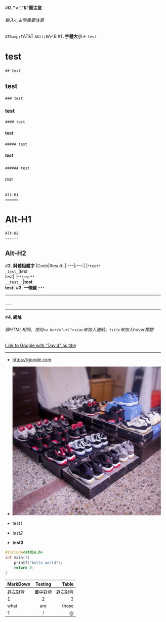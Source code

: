 #<strong>0. "&lt;","&amp;"需注意</strong>
###### 輸入<,＆時需要注意
`AT&amp;T`AT&amp;T
`A&lt;B`A&lt;B
#<strong>1. 字體大小</strong>
<code># test</code>
# test
<code>## test</code>
## test
<code>### test</code>
### test
<code>#### test</code>
#### test
<code>##### test</code>
##### test
<code>###### test</code>
###### test
```
Alt-H1
======
```
Alt-H1
======
```
Alt-H2
------
```
Alt-H2
------
#<strong>2. 斜體粗體字</strong>
|Code|Result|
|:---|:---:|
|```*test*```<br>```_test_```|*test*<br>_test_|
|```**test**```<br>```__test__```|**test**<br>__test__|
#<strong>3. 一條線</strong>
`***`
***
`___`
___
#<strong>4. 網址</strong>
###### 跟HTML相同，使用`<a herf="url"></a>`來加入連結，`title`來加入hover標題
<a href="https://google.com" title="David">Link to Google with "David" as title</a>
***
*  <a href="https://google.com" title="Google.com">https://google.com</a>

* ![圖片替代文字](https://github.com/David855008/Readme/blob/master/AJ.jpg)
* test1
* <em>test2</em>
* <strong>test3</strong>
```c++
#include<stdio.h>
int main(){
    printf("hello world");
    return 0;
}
```
|MarkDown|Testing|Table|
|:-------------|:-------:|-----:|
|靠左對齊|置中對齊|靠右對齊|
|1|2|3|
|what|are|those|
|?|!|@|
